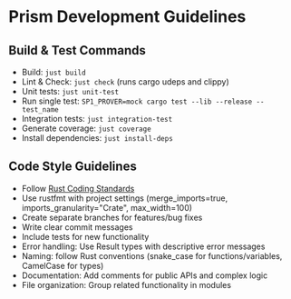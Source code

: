 # Prism Development Guidelines

## Build & Test Commands
- Build: `just build`
- Lint & Check: `just check` (runs cargo udeps and clippy)
- Unit tests: `just unit-test`
- Run single test: `SP1_PROVER=mock cargo test --lib --release -- test_name`
- Integration tests: `just integration-test`
- Generate coverage: `just coverage`
- Install dependencies: `just install-deps`

## Code Style Guidelines
- Follow [Rust Coding Standards](https://doc.rust-lang.org/nightly/style-guide/)
- Use rustfmt with project settings (merge_imports=true, imports_granularity="Crate", max_width=100)
- Create separate branches for features/bug fixes
- Write clear commit messages
- Include tests for new functionality
- Error handling: Use Result types with descriptive error messages
- Naming: follow Rust conventions (snake_case for functions/variables, CamelCase for types)
- Documentation: Add comments for public APIs and complex logic
- File organization: Group related functionality in modules
